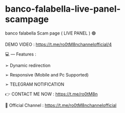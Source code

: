 # banco-falabella-live-panel-scampage

banco falabella  Scam page ( LIVE PANEL )  🟢

DEMO VIDEO : https://t.me/ro0tM8nchannelofficial/4

💻 — Features :

➢ Dynamic redirection

➢ Responsive (Mobile and Pc Supported) 

➢ TELEGRAM  NOTIFICATION   


👉 CONTACT ME NOW : https://t.me/ro0tM8n

📌 Official Channel : https://t.me/ro0tM8nchannelofficial
